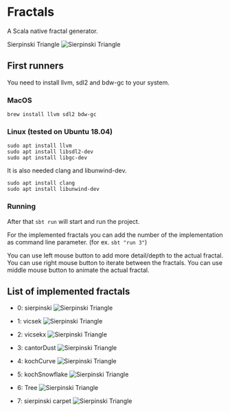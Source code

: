 # Fractals
A Scala native fractal generator.

Sierpinski Triangle
![Sierpinski
Triangle](https://github.com/smithandrewl/fractals/raw/master/docs/images/sierpinski.png)

## First runners
You need to install llvm, sdl2 and bdw-gc to your system.

### MacOS

```
brew install llvm sdl2 bdw-gc
```

### Linux (tested on Ubuntu 18.04)

```
sudo apt install llvm
sudo apt install libsdl2-dev
sudo apt install libgc-dev
```

It is also needed clang and libunwind-dev.
```
sudo apt install clang
sudo apt install libunwind-dev
```

### Running

After that `sbt run` will start and run the project.

For the implemented fractals you can add the number of the implementation as command line parameter. (for ex. `sbt "run 3"`)

You can use left mouse button to add more detail/depth to the actual fractal.
You can use right mouse button to iterate between the fractals.
You can use middle mouse button to animate the actual fractal.

## List of implemented fractals

 - 0: sierpinski
 ![Sierpinski
Triangle](https://github.com/smithandrewl/fractals/raw/master/docs/images/sierpinski.png)

 - 1: vicsek
  ![Sierpinski
Triangle](https://github.com/smithandrewl/fractals/raw/master/docs/images/vicsek.png)

 - 2: vicsekx
 ![Sierpinski
Triangle](https://github.com/smithandrewl/fractals/raw/master/docs/images/vicsek-x.png)

- 3: cantorDust
 ![Sierpinski
Triangle](https://github.com/smithandrewl/fractals/raw/master/docs/images/cantor-dust.png)

- 4: kochCurve
 ![Sierpinski
Triangle](https://github.com/smithandrewl/fractals/raw/master/docs/images/koch-curve.png)

- 5: kochSnowflake
 ![Sierpinski
Triangle](https://github.com/smithandrewl/fractals/raw/master/docs/images/koch-snowflake.png)

- 6: Tree
 ![Sierpinski
Triangle](https://github.com/smithandrewl/fractals/raw/master/docs/images/tree.png)

- 7: sierpinski carpet
 ![Sierpinski
Triangle](https://github.com/smithandrewl/fractals/raw/master/docs/images/sierpinski-carpet.png)
